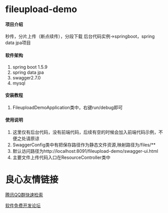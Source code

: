 # fileupload-demo

#### 项目介绍
秒传，分片上传（断点续传），分段下载 后台代码实例->springboot，spring data jpa项目

#### 软件架构

1. spring boot 1.5.9 
2. spring data jpa
3. swagger2.7.0
4. mysql


#### 安装教程

1. FileuploadDemoApplication类中，右键run/debug即可

#### 使用说明

1. 这里仅有后台代码，没有前端代码，后续有空的时候会加入前端代码示例，不便之处请原谅
2. SwaggerConfig类中有把保存路径作为静态文件资源,映射路径为/files/**
3. 默认访问路径为http://localhost:8091/fileupload-demo/swagger-ui.html
4. 主要文件上传代码入口在ResourceController类中


 # 良心友情链接

[腾讯QQ群快速检索](http://u.720life.cn/s/8cf73f7c)

[软件免费开发论坛](http://u.720life.cn/s/bbb01dc0)